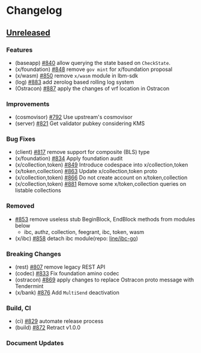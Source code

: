 <!--
Guiding Principles:

Changelogs are for humans, not machines.
There should be an entry for every single version.
The same types of changes should be grouped.
Versions and sections should be linkable.
The latest version comes first.
The release date of each version is displayed.
Mention whether you follow Semantic Versioning.

Usage:

Change log entries are to be added to the Unreleased section under the
appropriate stanza (see below). Each entry should ideally include a tag and
the Github issue reference in the following format:

* (<tag>) \#<issue-number> message

The issue numbers will later be link-ified during the release process so you do
not have to worry about including a link manually, but you can if you wish.

Types of changes (Stanzas):

"Features" for new features.
"Improvements" for changes in existing functionality.
"Deprecated" for soon-to-be removed features.
"Bug Fixes" for any bug fixes.
"Client Breaking" for breaking Protobuf, gRPC and REST routes used by end-users.
"CLI Breaking" for breaking CLI commands.
"API Breaking" for breaking exported APIs used by developers building on SDK.
"State Machine Breaking" for any changes that result in a different AppState given same genesisState and txList.
Ref: https://keepachangelog.com/en/1.0.0/
-->

# Changelog

## [Unreleased](https://github.com/line/lbm-sdk/compare/v0.46.0...HEAD)

### Features
* (baseapp) [\#840](https://github.com/line/lbm-sdk/pull/840) allow querying the state based on `CheckState`.
* (x/foundation) [\#848](https://github.com/line/lbm-sdk/pull/848) remove `gov mint` for x/foundation proposal
* (x/wasm) [\#850](https://github.com/line/lbm-sdk/pull/850) remove `x/wasm` module in lbm-sdk
* (log) [\#883](https://github.com/line/lbm-sdk/pull/883) add zerolog based rolling log system
* (Ostracon) [\#887](https://github.com/line/lbm-sdk/pull/887) apply the changes of vrf location in Ostracon

### Improvements
* (cosmovisor) [\#792](https://github.com/line/lbm-sdk/pull/792) Use upstream's cosmovisor
* (server) [\#821](https://github.com/line/lbm-sdk/pull/821) Get validator pubkey considering KMS

### Bug Fixes
* (client) [\#817](https://github.com/line/lbm-sdk/pull/817) remove support for composite (BLS) type
* (x/foundation) [\#834](https://github.com/line/lbm-sdk/pull/834) Apply foundation audit
* (x/collection,token) [\#849](https://github.com/line/lbm-sdk/pull/849) Introduce codespace into x/collection,token
* (x/token,collection) [\#863](https://github.com/line/lbm-sdk/pull/863) Update x/collection,token proto
* (x/collection,token) [\#866](https://github.com/line/lbm-sdk/pull/866) Do not create account on x/token,collection
* (x/collection,token) [\#881](https://github.com/line/lbm-sdk/pull/881) Remove some x/token,collection queries on listable collections

### Removed
* [\#853](https://github.com/line/lbm-sdk/pull/853) remove useless stub BeginBlock, EndBlock methods from modules below
  * ibc, authz, collection, feegrant, ibc, token, wasm
* (x/ibc) [\#858](https://github.com/line/lbm-sdk/pull/858) detach ibc module(repo: [line/ibc-go](https://github.com/line/ibc-go))

### Breaking Changes
* (rest) [\#807](https://github.com/line/lbm-sdk/pull/807) remove legacy REST API
* (codec) [\#833](https://github.com/line/lbm-sdk/pull/833) Fix foundation amino codec
* (ostracon) [\#869](https://github.com/line/lbm-sdk/pull/869) apply changes to replace Ostracon proto message with Tendermint
* (x/bank) [\#876](https://github.com/line/lbm-sdk/pull/876) Add `MultiSend` deactivation

### Build, CI
* (ci) [\#829](https://github.com/line/lbm-sdk/pull/829) automate release process
* (build) [\#872](https://github.com/line/lbm-sdk/pull/872) Retract v1.0.0

### Document Updates
